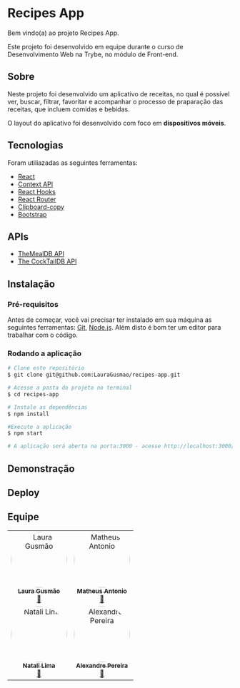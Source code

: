 # Recipes App

Bem vindo(a) ao projeto Recipes App.

Este projeto foi desenvolvido em equipe durante o curso de Desenvolvimento Web na Trybe, no módulo de Front-end.

## Sobre

Neste projeto foi desenvolvido um aplicativo de receitas, no qual é possível ver, buscar, filtrar, favoritar e acompanhar o processo de praparação das receitas, que incluem comidas e bebidas.

O layout do aplicativo foi desenvolvido com foco em <b>dispositivos móveis</b>.

## Tecnologias

Foram utiliazadas as seguintes ferramentas:

- [React](https://pt-br.reactjs.org/)
- [Context API](https://reactjs.org/docs/context.html)
- [React Hooks](https://reactjs.org/docs/hooks-intro.html)
- [React Router](https://reactrouter.com/)
- [Clipboard-copy](https://www.npmjs.com/package/clipboard-copy)
- [Bootstrap](https://getbootstrap.com/)

## APIs

- [TheMealDB API](https://www.themealdb.com/api.php)
- [The CockTailDB API](https://www.thecocktaildb.com/api.php)

## Instalação

### Pré-requisitos

Antes de começar, você vai precisar ter instalado em sua máquina as seguintes ferramentas: [Git]([https://git-scm.com](https://git-scm.com/)), [Node.js](https://nodejs.org/en/). Além disto é bom ter um editor para trabalhar com o código.

### Rodando a aplicação

```bash
# Clone este repositório
$ git clone git@github.com:LauraGusmao/recipes-app.git

# Acesse a pasta do projeto no terminal
$ cd recipes-app

# Instale as dependências
$ npm install

#Execute a aplicação
$ npm start

# A aplicação será aberta na porta:3000 - acesse http://localhost:3000/
```

## Demonstração

## Deploy

## Equipe

<table>
  <tr>
    <td align="center"><a href="https://github.com/LauraGusmao">
      <img src="https://avatars.githubusercontent.com/u/80552120?v=4" width="125px;" style="border-radius:50%" alt="Laura Gusmão"/>
      <br /><sub><b>Laura Gusmão</b></sub></a><br /><a href="https://github.com/LauraGusmao" title="GitHub Laura Gusmão">🚀</a>
    </td>
    <td align="center"><a href="https://github.com/Zeonnatios">
      <img src="https://avatars.githubusercontent.com/u/38297929?v=4" width="125px;" style="border-radius:50%" alt="Matheus Antonio"/>
      <br /><sub><b>Matheus Antonio</b></sub></a><br /><a href="https://github.com/Zeonnatios" title="GitHub Matheus Antonio">🚀</a>
    </td>
  </tr>
  <tr>
    <td align="center"><a href="https://github.com/heyynat">
      <img src="https://avatars.githubusercontent.com/u/54861311?v=4" width="125px;" style="border-radius:50%" alt="Natali Lima"/>
      <br /><sub><b>Natali Lima</b></sub></a><br /><a href="https://github.com/heyynat" title="GitHub Natali Lima">🚀</a>
    </td>
    <td align="center"><a href="https://github.com/Naitwa-Alexandre">
      <img src="https://avatars.githubusercontent.com/u/78481908?v=4" width="125px;" style="border-radius:50%" alt="Alexandre Pereira"/>
      <br /><sub><b>Alexandre Pereira</b></sub></a><br /><a href="https://github.com/Naitwa-Alexandre" title="GitHub Alexandre pereira">🚀</a>
    </td>
  </tr>
</table>
